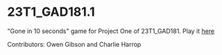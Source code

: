 # 23T1_GAD181.1
 "Gone in 10 seconds" game for Project One of 23T1_GAD181.
 Play it [here](https://oezyowen.itch.io/ten-seconds-to-die)

Contributors:
Owen Gibson and Charlie Harrop
